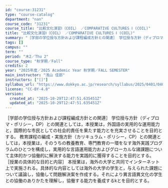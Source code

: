 ```yaml
---
id: "course:31231"
type: "course-catalog"
department: "nan"
course_code: "31231"
course_title: "比較文化演習Ⅰ（COIL） ／COMPARATIVE CULTURES Ⅰ (COIL)"
title: "比較文化演習Ⅰ（COIL） ／COMPARATIVE CULTURES Ⅰ (COIL)"
summary: "［学部の学位授与方針および課程編成方針との関連］ 学位授与方針（ディプロマ・ポリシー，DP）との関連としては，本授業は，外国語の実用的な運用能力と，国際的な市民としての社会的責任を果たす能力とを充実させることを目的とする。 教育課程の編成・…"
tags: []
campus: ""
term: ""
period: "木2／Thu 2"
course_type: "秋学期／Fall"
credits: 2
year: "2025年度／2025 Academic Year 秋学期／FALL SEMESTER"
main_instructor: "浅山 佳郎"
instructors: ["[]"]
syllabus_url: "https://www.dokkyo.ac.jp/research/syllabus/2025/0401/0401_31231_ja_JP.html"
license: "CC-BY-4.0"
version:
  created_at: "2025-10-29T12:47:51.635451Z"
  updated_at: "2025-10-29T12:47:51.635451Z"
---
```

［学部の学位授与方針および課程編成方針との関連］ 学位授与方針（ディプロマ・ポリシー，DP）との関連としては，本授業は，外国語の実用的な運用能力と，国際的な市民としての社会的責任を果たす能力とを充実させることを目的とする。 教育課程の編成・実施方針（カリキュラム・ポリシー，CP）との関連としては，本授業は，そのうちの教養教育、専門教育の一環をなす海外実践プログラムのひとつを構成し，実用的な言語運用能力およびグローカルな諸課題について主体的かつ協働的に解決する能力を実践的に獲得することを目的とする。 ［授業の具体的な目的と内容］ 本授業は，海外の大学と共同でインターネット上で実施される。具体的な内容としては海外の大学の学生と，与えられた課題について議論し，協働して問題解決案を作成する。それにより異言語異文化の学生との協働のありかたを理解し，協働する能力を養成するkとを目的とする。
